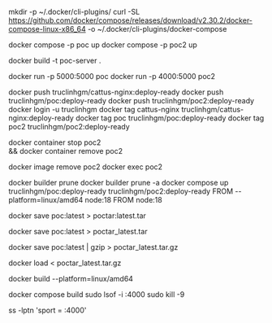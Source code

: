 mkdir -p ~/.docker/cli-plugins/
curl -SL https://github.com/docker/compose/releases/download/v2.30.2/docker-compose-linux-x86_64 -o ~/.docker/cli-plugins/docker-compose

docker compose -p poc up
docker compose -p poc2 up

docker build -t poc-server .

docker run -p 5000:5000 poc
docker run -p 4000:5000 poc2

docker push truclinhgm/cattus-nginx:deploy-ready
docker push truclinhgm/poc:deploy-ready
docker push truclinhgm/poc2:deploy-ready
docker login -u truclinhgm
docker tag cattus-nginx truclinhgm/cattus-nginx:deploy-ready
docker tag poc truclinhgm/poc:deploy-ready
docker tag poc2 truclinhgm/poc2:deploy-ready

docker container stop poc2 \
&& docker container remove poc2

docker image remove poc2
docker exec poc2


docker builder prune
docker builder prune -a
docker compose up
truclinhgm/poc:deploy-ready
truclinhgm/poc2:deploy-ready
FROM --platform=linux/amd64 node:18
FROM node:18

<!-- this one will break the names and make it unusable lmao -->
docker save poc:latest > poctar:latest.tar
<!-- this one is too heavy -->
docker save poc:latest > poctar_latest.tar
<!-- use this one u fucking idiot -->
docker save poc:latest | gzip > poctar_latest.tar.gz

docker load < poctar_latest.tar.gz 

docker build --platform=linux/amd64

docker compose build
sudo lsof -i :4000
sudo kill -9 <PID>

ss -lptn 'sport = :4000'